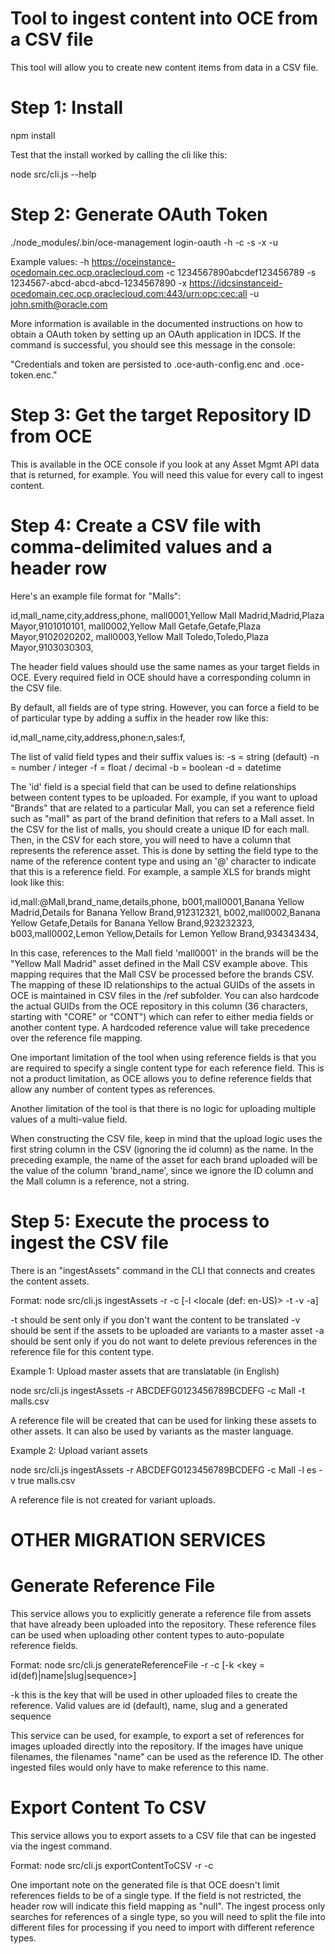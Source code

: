 # Tool to ingest content into OCE from a CSV file

This tool will allow you to create new content items from data in a CSV file.


# Step 1: Install

npm install

Test that the install worked by calling the cli like this:

node src/cli.js --help


# Step 2: Generate OAuth Token

./node_modules/.bin/oce-management login-oauth -h <server> -c <client-id> -s<secret> -x<scope> -u<username>

Example values:
 -h https://oceinstance-ocedomain.cec.ocp.oraclecloud.com
 -c 1234567890abcdef123456789
 -s 1234567-abcd-abcd-abcd-1234567890
 -x https://idcsinstanceid-ocedomain.cec.ocp.oraclecloud.com:443/urn:opc:cec:all
 -u john.smith@oracle.com

More information is available in the documented instructions on how to obtain a OAuth token by setting up an OAuth application in IDCS.  If the command is successful, you should see this message in the console:

"Credentials and token are persisted to .oce-auth-config.enc and .oce-token.enc."


# Step 3: Get the target Repository ID from OCE

This is available in the OCE console if you look at any Asset Mgmt API data that is returned, for example.  You will need this value for every call to ingest content.


# Step 4: Create a CSV file with comma-delimited values and a header row

Here's an example file format for "Malls":

id,mall_name,city,address,phone,
mall0001,Yellow Mall Madrid,Madrid,Plaza Mayor,9101010101,
mall0002,Yellow Mall Getafe,Getafe,Plaza Mayor,9102020202,
mall0003,Yellow Mall Toledo,Toledo,Plaza Mayor,9103030303,

The header field values should use the same names as your target fields in OCE.  Every required field in OCE should have a corresponding column in the CSV file.

By default, all fields are of type string.  However, you can force a field to be of particular type by adding a suffix in the header row like this:

id,mall_name,city,address,phone:n,sales:f,

The list of valid field types and their suffix values is:
 -s = string (default)
 -n = number / integer
 -f = float / decimal
 -b = boolean
 -d = datetime

The 'id' field is a special field that can be used to define relationships between content types to be uploaded.  For example, if you want to upload "Brands" that are related to a particular Mall, you can set a reference field such as "mall" as part of the brand definition that refers to a Mall asset.  In the CSV for the list of malls, you should create a unique ID for each mall.  Then, in the CSV for each store, you will need to have a column that represents the reference asset.  This is done by setting the field type to the name of the reference content type and using an '@' character to indicate that this is a reference field.  For example, a sample XLS for brands might look like this:

id,mall:@Mall,brand_name,details,phone,
b001,mall0001,Banana Yellow Madrid,Details for Banana Yellow Brand,912312321,
b002,mall0002,Banana Yellow Getafe,Details for Banana Yellow Brand,923232323,
b003,mall0002,Lemon Yellow,Details for Lemon Yellow Brand,934343434,

In this case, references to the Mall field 'mall0001' in the brands will be the "Yellow Mall Madrid" asset defined in the Mall CSV example above.  This mapping requires that the Mall CSV be processed before the brands CSV.  The mapping of these ID relationships to the actual GUIDs of the assets in OCE is maintained in CSV files in the /ref subfolder.  You can also hardcode the actual GUIDs from the OCE repository in this column (36 characters, starting with "CORE" or "CONT") which can refer to either media fields or another content type.  A hardcoded reference value will take precedence over the reference file mapping.

One important limitation of the tool when using reference fields is that you are required to specify a single content type for each reference field.  This is not a product limitation, as OCE allows you to define reference fields that allow any number of content types as references.

Another limitation of the tool is that there is no logic for uploading multiple values of a multi-value field.

When constructing the CSV file, keep in mind that the upload logic uses the first string column in the CSV (ignoring the id column) as the name.  In the preceding example, the name of the asset for each brand uploaded will be the value of the column 'brand_name', since we ignore the ID column and the Mall column is a reference, not a string.


# Step 5: Execute the process to ingest the CSV file

There is an "ingestAssets" command in the CLI that connects and creates the content assets.

Format:  node src/cli.js ingestAssets -r <repository-id> -c <contentType> [-l <locale (def:  en-US)> -t -v -a] <csv-file>

-t should be sent only if you don't want the content to be translated
-v should be sent if the assets to be uploaded are variants to a master asset
-a should be sent only if you do not want to delete previous references in the reference file for this content type.


Example 1:  Upload master assets that are translatable (in English)

node src/cli.js ingestAssets -r ABCDEFG0123456789BCDEFG -c Mall -t malls.csv

A reference file will be created that can be used for linking these assets to other assets.  It can also be used by variants as the master language.


Example 2:  Upload variant assets

node src/cli.js ingestAssets -r ABCDEFG0123456789BCDEFG -c Mall -l es -v true malls.csv

A reference file is not created for variant uploads.

#
# OTHER MIGRATION SERVICES
#

# Generate Reference File

This service allows you to explicitly generate a reference file from assets that have already been uploaded into the repository.  These reference files can be used when uploading other content types to auto-populate reference fields.

Format:  node src/cli.js generateReferenceFile -r <repository-id> -c <contentType> [-k <key = id(def)|name|slug|sequence>]

-k this is the key that will be used in other uploaded files to create the reference.  Valid values are id (default), name, slug and a generated sequence

This service can be used, for example, to export a set of references for images uploaded directly into the repository.  If the images have unique filenames, the filenames "name" can be used as the reference ID.  The other ingested files would only have to make reference to this name.

# Export Content To CSV

This service allows you to export assets to a CSV file that can be ingested via the ingest command.

Format:  node src/cli.js exportContentToCSV -r <repository-id> -c <contentType>

One important note on the generated file is that OCE doesn't limit references fields to be of a single type.  If the field is not restricted, the header row will indicate this field mapping as "null".  The ingest process only searches for references of a single type, so you will need to split the file into different files for processing if you need to import with different reference types.
